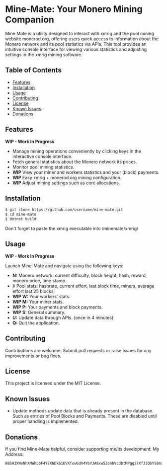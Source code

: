 # Mine-Mate: Your Monero Mining Companion

Mine Mate is a utility designed to interact with xmrig and the pool mining website monerod.org, offering users quick access to information about the Monero network and its pool statistics via APIs. This tool provides an intuitive console interface for viewing various statistics and adjusting settings in the xmrig mining software.

## Table of Contents

- [Features](#features)
- [Installation](#installation)
- [Usage](#usage)
- [Contributing](#contributing)
- [License](#license)
- [Known Issues](#known-issues)
- [Donations](#donations)

## Features

**WIP - Work In Progress** 

- Manage mining operations conveniently by clicking keys in the interactive console interface.
- Fetch general statistics about the Monero network its prices.
- Monitor pool mining statistics.
- **WIP** View your miner and workers statistics and your (block) payments.
- **WIP** Easy xmrig + monerod.org mining configuration.
- **WIP** Adjust mining settings such as core allocations.

## Installation

```bash
$ git clone https://github.com/username/mine-mate.git
$ cd mine-mate
$ dotnet build
```
Don't forget to paste the xmrig executable into /minemate/xmrig/

## Usage

**WIP - Work In Progress**

Launch Mine-Mate and navigate using the following keys:

- **N:** Monero network: current difficulty, block height, hash, reward, monero price, time stamp.
- **I:** Pool stats: hashrate, current effort, last block time, miners, average effort last 25 blocks. 
- **WIP** **W:** Your workers' stats.
- **WIP** **M:** Your miner stats.
- **WIP** **P:** Your payments and block payments.
- **WIP** **S:** General summary.
- **U:** Update data through APIs. (once in 4 minutes)
- **Q:** Quit the application.


## Contributing

Contributions are welcome. Submit pull requests or raise issues for any improvements or bug fixes.

## License

This project is licensed under the MIT License.

## Known Issues

- Update methods update data that is already present in the database. Such as entries of Pool Blocks and Payments. These are disabled until proper handling is implemented.

## Donations

If you find Mine-Mate helpful, consider supporting me/its development:
My Address:
```
8BSH3XWeNhXMWhbbF4Y7KNDk61DVXfuwGdX4YbVJA8xw52ohbVcdbtMPgg27XfJ3QSYS8mxaQtVfr3QBYaRY8Fcz8iqy8z3
```

